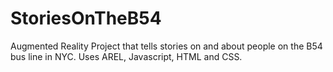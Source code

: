 # StoriesOnTheB54
Augmented Reality Project that tells stories on and about people on the B54 bus line in NYC. Uses AREL, Javascript, HTML and CSS.
